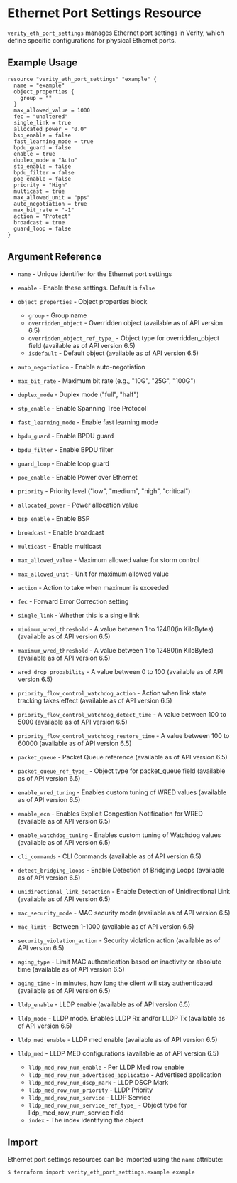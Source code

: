 # Ethernet Port Settings Resource

`verity_eth_port_settings` manages Ethernet port settings in Verity, which define specific configurations for physical Ethernet ports.

## Example Usage

```hcl
resource "verity_eth_port_settings" "example" {
  name = "example"
  object_properties {
    group = ""
  }
  max_allowed_value = 1000
  fec = "unaltered"
  single_link = true
  allocated_power = "0.0"
  bsp_enable = false
  fast_learning_mode = true
  bpdu_guard = false
  enable = true
  duplex_mode = "Auto"
  stp_enable = false
  bpdu_filter = false
  poe_enable = false
  priority = "High"
  multicast = true
  max_allowed_unit = "pps"
  auto_negotiation = true
  max_bit_rate = "-1"
  action = "Protect"
  broadcast = true
  guard_loop = false
}
```

## Argument Reference

* `name` - Unique identifier for the Ethernet port settings
* `enable` - Enable these settings. Default is `false`
* `object_properties` - Object properties block
  * `group` - Group name
  * `overridden_object` - Overridden object (available as of API version 6.5)
  * `overridden_object_ref_type_` - Object type for overridden_object field (available as of API version 6.5)
  * `isdefault` - Default object (available as of API version 6.5)
* `auto_negotiation` - Enable auto-negotiation
* `max_bit_rate` - Maximum bit rate (e.g., "10G", "25G", "100G")
* `duplex_mode` - Duplex mode ("full", "half")
* `stp_enable` - Enable Spanning Tree Protocol
* `fast_learning_mode` - Enable fast learning mode
* `bpdu_guard` - Enable BPDU guard
* `bpdu_filter` - Enable BPDU filter
* `guard_loop` - Enable loop guard
* `poe_enable` - Enable Power over Ethernet
* `priority` - Priority level ("low", "medium", "high", "critical")
* `allocated_power` - Power allocation value
* `bsp_enable` - Enable BSP
* `broadcast` - Enable broadcast
* `multicast` - Enable multicast
* `max_allowed_value` - Maximum allowed value for storm control
* `max_allowed_unit` - Unit for maximum allowed value
* `action` - Action to take when maximum is exceeded
* `fec` - Forward Error Correction setting
* `single_link` - Whether this is a single link
* `minimum_wred_threshold` - A value between 1 to 12480(in KiloBytes) (available as of API version 6.5)
* `maximum_wred_threshold` - A value between 1 to 12480(in KiloBytes) (available as of API version 6.5)
* `wred_drop_probability` - A value between 0 to 100 (available as of API version 6.5)
* `priority_flow_control_watchdog_action` - Action when link state tracking takes effect (available as of API version 6.5)
* `priority_flow_control_watchdog_detect_time` - A value between 100 to 5000 (available as of API version 6.5)
* `priority_flow_control_watchdog_restore_time` - A value between 100 to 60000 (available as of API version 6.5)
* `packet_queue` - Packet Queue reference (available as of API version 6.5)
* `packet_queue_ref_type_` - Object type for packet_queue field (available as of API version 6.5)
* `enable_wred_tuning` - Enables custom tuning of WRED values (available as of API version 6.5)
* `enable_ecn` - Enables Explicit Congestion Notification for WRED (available as of API version 6.5)
* `enable_watchdog_tuning` - Enables custom tuning of Watchdog values (available as of API version 6.5)
* `cli_commands` - CLI Commands (available as of API version 6.5)
* `detect_bridging_loops` - Enable Detection of Bridging Loops (available as of API version 6.5)
* `unidirectional_link_detection` - Enable Detection of Unidirectional Link (available as of API version 6.5)
* `mac_security_mode` - MAC security mode (available as of API version 6.5)
* `mac_limit` - Between 1-1000 (available as of API version 6.5)
* `security_violation_action` - Security violation action (available as of API version 6.5)
* `aging_type` - Limit MAC authentication based on inactivity or absolute time (available as of API version 6.5)
* `aging_time` - In minutes, how long the client will stay authenticated (available as of API version 6.5)
* `lldp_enable` - LLDP enable (available as of API version 6.5)
* `lldp_mode` - LLDP mode. Enables LLDP Rx and/or LLDP Tx (available as of API version 6.5)
* `lldp_med_enable` - LLDP med enable (available as of API version 6.5)

* `lldp_med` - LLDP MED configurations (available as of API version 6.5)
  * `lldp_med_row_num_enable` - Per LLDP Med row enable
  * `lldp_med_row_num_advertised_applicatio` - Advertised application
  * `lldp_med_row_num_dscp_mark` - LLDP DSCP Mark
  * `lldp_med_row_num_priority` - LLDP Priority
  * `lldp_med_row_num_service` - LLDP Service
  * `lldp_med_row_num_service_ref_type_` - Object type for lldp_med_row_num_service field
  * `index` - The index identifying the object

## Import

Ethernet port settings resources can be imported using the `name` attribute:

```
$ terraform import verity_eth_port_settings.example example
```